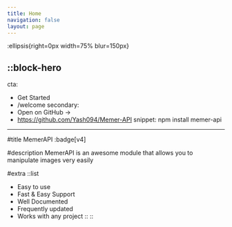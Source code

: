 ```yaml
---
title: Home
navigation: false
layout: page
---
```


:ellipsis{right=0px width=75% blur=150px}

::block-hero
---
cta:
  - Get Started
  - /welcome
secondary:
  - Open on GitHub →
  - https://github.com/Yash094/Memer-API
snippet: npm install memer-api
---

#title
MemerAPI :badge[v4]

#description
MemerAPI is an awesome module that allows you to manipulate images very easily

#extra
  ::list
  - Easy to use
  - Fast & Easy Support
  - Well Documented
  - Frequently updated
  - Works with any project
  ::
::


